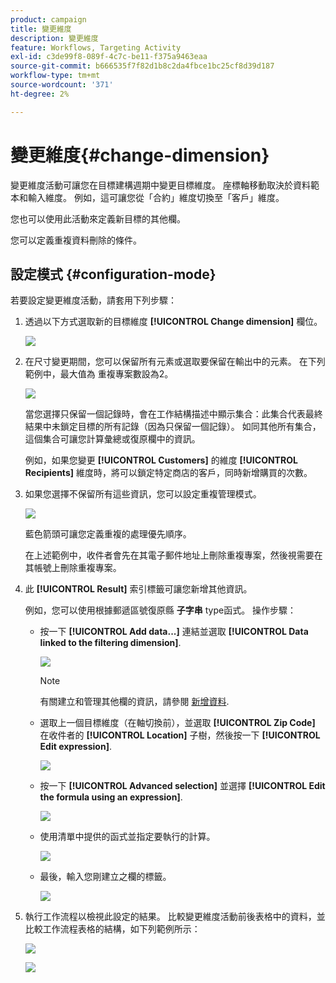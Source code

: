 ```yaml
---
product: campaign
title: 變更維度
description: 變更維度
feature: Workflows, Targeting Activity
exl-id: c3de99f8-089f-4c7c-be11-f375a9463eaa
source-git-commit: b666535f7f82d1b8c2da4fbce1bc25cf8d39d187
workflow-type: tm+mt
source-wordcount: '371'
ht-degree: 2%

---
```


# 變更維度{#change-dimension}



變更維度活動可讓您在目標建構週期中變更目標維度。 座標軸移動取決於資料範本和輸入維度。 例如，這可讓您從「合約」維度切換至「客戶」維度。

您也可以使用此活動來定義新目標的其他欄。

您可以定義重複資料刪除的條件。

## 設定模式 {#configuration-mode}

若要設定變更維度活動，請套用下列步驟：

1. 透過以下方式選取新的目標維度 **[!UICONTROL Change dimension]** 欄位。

   ![](assets/s_user_change_dimension_param1.png)

1. 在尺寸變更期間，您可以保留所有元素或選取要保留在輸出中的元素。 在下列範例中，最大值為 重複專案數設為2。

   ![](assets/s_user_change_dimension_limit.png)

   當您選擇只保留一個記錄時，會在工作結構描述中顯示集合：此集合代表最終結果中未鎖定目標的所有記錄（因為只保留一個記錄）。 如同其他所有集合，這個集合可讓您計算彙總或復原欄中的資訊。

   例如，如果您變更 **[!UICONTROL Customers]** 的維度 **[!UICONTROL Recipients]** 維度時，將可以鎖定特定商店的客戶，同時新增購買的次數。

1. 如果您選擇不保留所有這些資訊，您可以設定重複管理模式。

   ![](assets/s_user_change_dimension_param2.png)

   藍色箭頭可讓您定義重複的處理優先順序。

   在上述範例中，收件者會先在其電子郵件地址上刪除重複專案，然後視需要在其帳號上刪除重複專案。

1. 此 **[!UICONTROL Result]** 索引標籤可讓您新增其他資訊。

   例如，您可以使用根據郵遞區號復原縣 **子字串** type函式。 操作步驟：

   * 按一下 **[!UICONTROL Add data...]** 連結並選取 **[!UICONTROL Data linked to the filtering dimension]**.

     ![](assets/wf_change-dimension_sample_01.png)

     >[!NOTE]
     >
     >有關建立和管理其他欄的資訊，請參閱 [新增資料](query.md#adding-data).

   * 選取上一個目標維度（在軸切換前），並選取 **[!UICONTROL Zip Code]** 在收件者的 **[!UICONTROL Location]** 子樹，然後按一下 **[!UICONTROL Edit expression]**.

     ![](assets/wf_change-dimension_sample_02.png)

   * 按一下 **[!UICONTROL Advanced selection]** 並選擇 **[!UICONTROL Edit the formula using an expression]**.

     ![](assets/wf_change-dimension_sample_03.png)

   * 使用清單中提供的函式並指定要執行的計算。

     ![](assets/wf_change-dimension_sample_04.png)

   * 最後，輸入您剛建立之欄的標籤。

     ![](assets/wf_change-dimension_sample_05.png)

1. 執行工作流程以檢視此設定的結果。 比較變更維度活動前後表格中的資料，並比較工作流程表格的結構，如下列範例所示：

   ![](assets/wf_change-dimension_sample_06.png)

   ![](assets/wf_change-dimension_sample_07.png)
